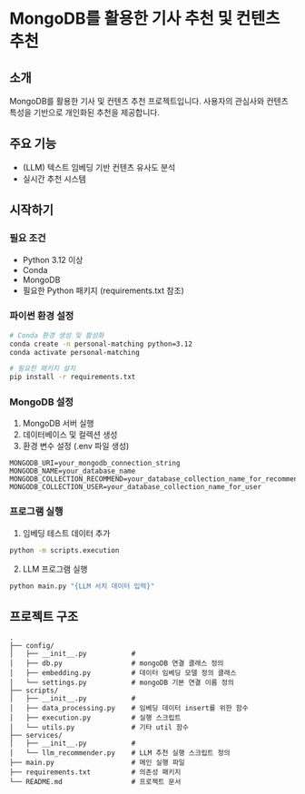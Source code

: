# MongoDB를 활용한 기사 추천 및 컨텐츠 추천

## 소개
MongoDB를 활용한 기사 및 컨텐츠 추천 프로젝트입니다. 사용자의 관심사와 컨텐츠 특성을 기반으로 개인화된 추천을 제공합니다.

## 주요 기능
- (LLM) 텍스트 임베딩 기반 컨텐츠 유사도 분석
- 실시간 추천 시스템

## 시작하기
### 필요 조건
- Python 3.12 이상
- Conda
- MongoDB
- 필요한 Python 패키지 (requirements.txt 참조)

### 파이썬 환경 설정
```bash
# Conda 환경 생성 및 활성화
conda create -n personal-matching python=3.12
conda activate personal-matching

# 필요한 패키지 설치
pip install -r requirements.txt
```

### MongoDB 설정
1. MongoDB 서버 실행
2. 데이터베이스 및 컬렉션 생성
3. 환경 변수 설정 (.env 파일 생성)
```
MONGODB_URI=your_mongodb_connection_string
MONGODB_NAME=your_database_name
MONGODB_COLLECTION_RECOMMEND=your_database_collection_name_for_recommend
MONGODB_COLLECTION_USER=your_database_collection_name_for_user
```

### 프로그램 실행
1. 임베딩 테스트 데이터 추가
```bash
python -m scripts.execution
```

2. LLM 프로그램 실행
```bash
python main.py "{LLM 서치 데이터 입력}"
```

## 프로젝트 구조
```
.
├── config/
│   ├── __init__.py           #
│   ├── db.py                 # mongoDB 연결 클래스 정의
│   ├── embedding.py          # 데이터 임베딩 모델 정의 클래스
│   └── settings.py           # mongoDB 기본 연결 이름 정의
├── scripts/
│   ├── __init__.py           # 
│   ├── data_processing.py    # 임베딩 데이터 insert를 위한 함수
│   ├── execution.py          # 실행 스크립트
│   └── utils.py              # 기타 util 함수
├── services/
│   ├── __init__.py           # 
│   └── llm_recommender.py    # LLM 추천 실행 스크립트 정의
├── main.py                   # 메인 실행 파일
├── requirements.txt          # 의존성 패키지
└── README.md                 # 프로젝트 문서
```
